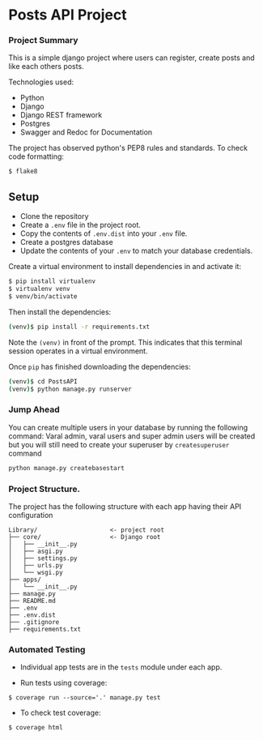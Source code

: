 # Posts API Project

### Project Summary
This is a simple django project where users can register, create posts
and like each others posts.

Technologies used:
- Python
- Django
- Django REST framework
- Postgres
- Swagger and Redoc for Documentation

The project has observed python's PEP8 rules and standards. 
To check code formatting:
```sh
$ flake8
```

## Setup
- Clone the repository
- Create a `.env` file in the project root.
- Copy the contents of `.env.dist` into your `.env` file.
- Create a postgres database 
- Update the contents of your `.env` to match your database credentials.


Create a virtual environment to install dependencies in and activate it:

```sh
$ pip install virtualenv
$ virtualenv venv
$ venv/bin/activate
```

Then install the dependencies:

```sh
(venv)$ pip install -r requirements.txt
```
Note the `(venv)` in front of the prompt. This indicates that this terminal
session operates in a virtual environment.

Once `pip` has finished downloading the dependencies:
```sh
(venv)$ cd PostsAPI
(venv)$ python manage.py runserver
```

### Jump Ahead

You can create multiple users in your database by running the following command:
Varal admin, varal users and super admin users will be created but you will still
need to create your superuser by `createsuperuser` command
```sh
python manage.py createbasestart
```

### Project Structure.
The project has the following structure with each app having their API configuration

```tree
Library/                    <- project root
├── core/                   <- Django root
│   ├── __init__.py
│   ├── asgi.py
│   ├── settings.py
│   ├── urls.py
│   └── wsgi.py
├── apps/
│   └── __init__.py
├── manage.py
├── README.md
├── .env
├── .env.dist
├── .gitignore
├── requirements.txt
```

### Automated Testing
- Individual app tests are in the `tests` module under each app.

- Run tests using coverage:
```shell
$ coverage run --source='.' manage.py test
```
- To check test coverage:
```shell
$ coverage html
```
